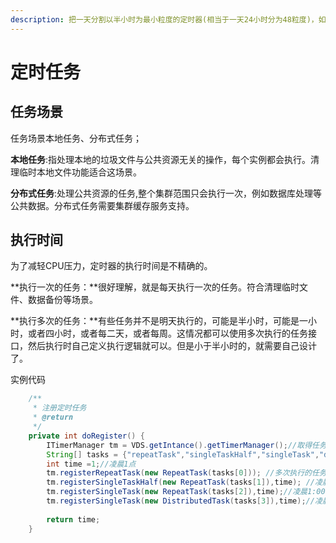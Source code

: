 ```yaml
---
description: 把一天分割以半小时为最小粒度的定时器(相当于一天24小时分为48粒度)，如果还有更高时间要求的场景，可能不合适使用这个定时器的设计范围。
---
```


# 定时任务

## 任务场景

任务场景本地任务、分布式任务；

**本地任务**:指处理本地的垃圾文件与公共资源无关的操作，每个实例都会执行。清理临时本地文件功能适合这场景。

**分布式任务**:处理公共资源的任务,整个集群范围只会执行一次，例如数据库处理等公共数据。分布式任务需要集群缓存服务支持。

## 执行时间

为了减轻CPU压力，定时器的执行时间是不精确的。

**执行一次的任务：**很好理解，就是每天执行一次的任务。符合清理临时文件、数据备份等场景。

**执行多次的任务：**有些任务并不是明天执行的，可能是半小时，可能是一小时，或者四小时，或者每二天，或者每周。这情况都可以使用多次执行的任务接口，然后执行时自己定义执行逻辑就可以。但是小于半小时的，就需要自己设计了。

实例代码

```java
	/**
	 * 注册定时任务
	 * @return
	 */
	private int doRegister() {
		ITimerManager tm = VDS.getIntance().getTimerManager();//取得任务管理器
		String[] tasks = {"repeatTask","singleTaskHalf","singleTask","distributedTask"};
		int time =1;//凌晨1点
		tm.registerRepeatTask(new RepeatTask(tasks[0])); //多次执行的任务
		tm.registerSingleTaskHalf(new RepeatTask(tasks[1]),time); //凌晨1:30执行
		tm.registerSingleTask(new RepeatTask(tasks[2]),time);//凌晨1:00执行
		tm.registerSingleTask(new DistributedTask(tasks[3]),time);//凌晨1:00执行分布式任务
		
		return time;
	}
```



